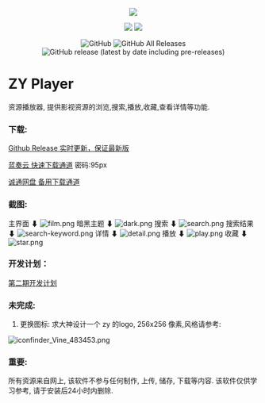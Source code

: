 <p align="center">
<img src="https://i.loli.net/2020/01/20/WEj3Yw8rPXqTcHe.png" >
</p>
<p align="center">
<img src="https://forthebadge.com/images/badges/built-with-love.svg">
<img src="https://forthebadge.com/images/badges/made-with-vue.svg">
<p>
<p align="center">
<img alt="GitHub" src="https://img.shields.io/github/license/Hunlongyu/ZY-Player?style=for-the-badge">
<img alt="GitHub All Releases" src="https://img.shields.io/github/downloads/Hunlongyu/ZY-Player/total?style=for-the-badge">
<img alt="GitHub release (latest by date including pre-releases)" src="https://img.shields.io/github/v/release/Hunlongyu/ZY-Player?include_prereleases&style=for-the-badge">
<p>

# ZY Player
资源播放器, 提供影视资源的浏览,搜索,播放,收藏,查看详情等功能.

### 下载:
[Github Release 实时更新，保证最新版](https://github.com/Hunlongyu/ZY-Player/releases)

[蓝奏云 快速下载通道](https://www.lanzous.com/b04s6a3re) 密码:95px

[诚通网盘 备用下载通道](https://72k.us/dir/12872257-37375957-d3f41d)

### 截图: 
主界面 ⬇
![film.png](https://i.loli.net/2020/01/19/U1EPzoJHhTDnuxA.png)
暗黑主题 ⬇
![dark.png](https://i.loli.net/2020/01/20/eU6J3EFcPTXnjlK.png)
搜索 ⬇
![search.png](https://i.loli.net/2020/01/19/BPvJKxlnNfquRI4.png)
搜索结果 ⬇
![search-keyword.png](https://i.loli.net/2020/01/19/6wfY3rPBokM15hl.png)
详情 ⬇
![detail.png](https://i.loli.net/2020/01/19/CN8E1ikyMbhzo9t.png)
播放 ⬇
![play.png](https://i.loli.net/2020/01/19/4XlJRqmx2y8zAec.png)
收藏 ⬇
![star.png](https://i.loli.net/2020/01/19/Q2fkWUvaXKZJcS4.png)

### 开发计划：
[第二期开发计划](https://github.com/Hunlongyu/ZY-Player/projects/2)

### 未完成:
1. 更换图标: 求大神设计一个 zy 的logo, 256x256 像素,风格请参考: 

![iconfinder_Vine_483453.png](https://i.loli.net/2020/01/21/ujk1pJVmob38W2B.png)

### 重要: 
所有资源来自网上, 该软件不参与任何制作, 上传, 储存, 下载等内容. 该软件仅供学习参考, 请于安装后24小时内删除.
